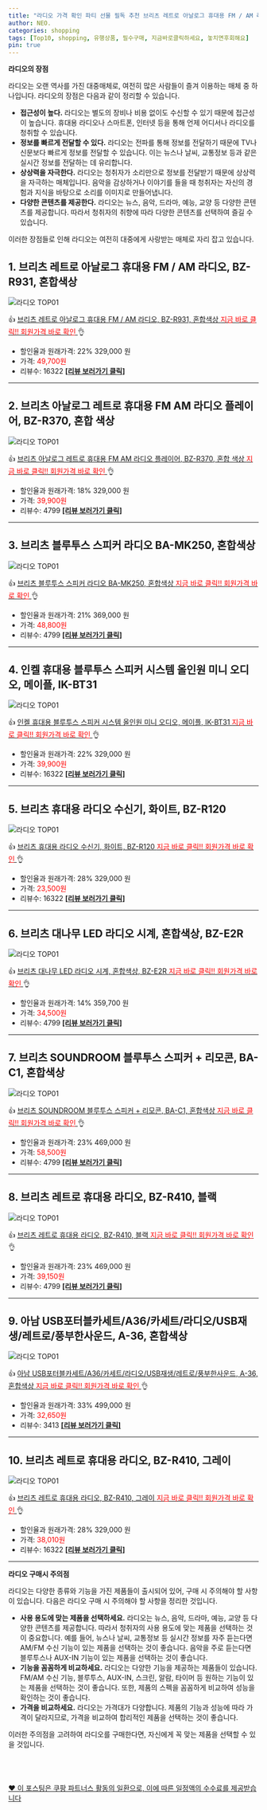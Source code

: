 ```yaml
---
title: "라디오 가격 확인 파티 선물 필독 추천 브리츠 레트로 아날로그 휴대용 FM / AM 라디오, BZ-R931, 혼합색상 비교 장점 구매가이드"
author: NEO.
categories: shopping
tags: [Top10, shopping, 유행상품, 필수구매, 지금바로클릭하세요, 놓치면후회해요]
pin: true
---
```

**라디오의 장점**

라디오는 오랜 역사를 가진 대중매체로, 여전히 많은 사람들이 즐겨 이용하는 매체 중 하나입니다. 라디오의 장점은 다음과 같이 정리할 수 있습니다.

* **접근성이 높다.** 라디오는 별도의 장비나 비용 없이도 수신할 수 있기 때문에 접근성이 높습니다. 휴대용 라디오나 스마트폰, 인터넷 등을 통해 언제 어디서나 라디오를 청취할 수 있습니다.
* **정보를 빠르게 전달할 수 있다.** 라디오는 전파를 통해 정보를 전달하기 때문에 TV나 신문보다 빠르게 정보를 전달할 수 있습니다. 이는 뉴스나 날씨, 교통정보 등과 같은 실시간 정보를 전달하는 데 유리합니다.
* **상상력을 자극한다.** 라디오는 청취자가 소리만으로 정보를 전달받기 때문에 상상력을 자극하는 매체입니다. 음악을 감상하거나 이야기를 들을 때 청취자는 자신의 경험과 지식을 바탕으로 소리를 이미지로 만들어냅니다.
* **다양한 콘텐츠를 제공한다.** 라디오는 뉴스, 음악, 드라마, 예능, 교양 등 다양한 콘텐츠를 제공합니다. 따라서 청취자의 취향에 따라 다양한 콘텐츠를 선택하여 즐길 수 있습니다.

이러한 장점들로 인해 라디오는 여전히 대중에게 사랑받는 매체로 자리 잡고 있습니다.

   

## 1. 브리츠 레트로 아날로그 휴대용 FM / AM 라디오, BZ-R931, 혼합색상

![라디오 TOP01](https://thumbnail10.coupangcdn.com/thumbnails/remote/230x230ex/image/retail/images/2380833669087132-ca6c5f3b-0810-4041-93af-b0ea75521951.jpg)


👍 [브리츠 레트로 아날로그 휴대용 FM / AM 라디오, BZ-R931, 혼합색상 <font color=red> 지금 바로 클릭!! 회원가격 바로 확인 </font> ](https://link.coupang.com/re/AFFSDP?lptag=AF3617701&subid=GithubCoopas&pageKey=6615135713&traceid=V0-153&itemId=15016677404&vendorItemId=82746346214) 👌 


- 할인율과 원래가격: 22%  329,000   원
- 가격: <span style='color:red'>49,700원</span>
- 리뷰수: 16322  [**[리뷰 보러가기 클릭]**](https://link.coupang.com/re/AFFSDP?lptag=AF3617701&subid=GithubCoopas&pageKey=6615135713&traceid=V0-153&itemId=15016677404&vendorItemId=82746346214)

---


   

## 2. 브리츠 아날로그 레트로 휴대용 FM AM 라디오 플레이어, BZ-R370, 혼합 색상

![라디오 TOP01](https://thumbnail8.coupangcdn.com/thumbnails/remote/230x230ex/image/retail/images/1335053051424638-aab792b2-d5a1-491c-92ef-2120b66274b2.jpg)


👍 [브리츠 아날로그 레트로 휴대용 FM AM 라디오 플레이어, BZ-R370, 혼합 색상 <font color=red> 지금 바로 클릭!! 회원가격 바로 확인 </font> ](https://link.coupang.com/re/AFFSDP?lptag=AF3617701&subid=GithubCoopas&pageKey=1085232082&traceid=V0-153&itemId=2039198739&vendorItemId=70038599357) 👌 


- 할인율과 원래가격: 18%  329,000   원
- 가격: <span style='color:red'>39,900원</span>
- 리뷰수: 4799  [**[리뷰 보러가기 클릭]**](https://link.coupang.com/re/AFFSDP?lptag=AF3617701&subid=GithubCoopas&pageKey=1085232082&traceid=V0-153&itemId=2039198739&vendorItemId=70038599357)

---


   

## 3. 브리츠 블루투스 스피커 라디오 BA-MK250, 혼합색상

![라디오 TOP01](https://thumbnail7.coupangcdn.com/thumbnails/remote/230x230ex/image/rs_quotation_api/i6pssq7c/041f97267c71443a9eb2d2bda359bb14.jpg)


👍 [브리츠 블루투스 스피커 라디오 BA-MK250, 혼합색상 <font color=red> 지금 바로 클릭!! 회원가격 바로 확인 </font> ](https://link.coupang.com/re/AFFSDP?lptag=AF3617701&subid=GithubCoopas&pageKey=7149298148&traceid=V0-153&itemId=17970659362&vendorItemId=85127898243) 👌 


- 할인율과 원래가격: 21%  369,000   원
- 가격: <span style='color:red'>48,800원</span>
- 리뷰수: 4799  [**[리뷰 보러가기 클릭]**](https://link.coupang.com/re/AFFSDP?lptag=AF3617701&subid=GithubCoopas&pageKey=7149298148&traceid=V0-153&itemId=17970659362&vendorItemId=85127898243)

---


   

## 4. 인켈 휴대용 블루투스 스피커 시스템 올인원 미니 오디오, 메이플, IK-BT31

![라디오 TOP01](https://thumbnail7.coupangcdn.com/thumbnails/remote/230x230ex/image/retail/images/1750859854862689-a228fb50-9682-4430-8fce-4555cfd5dd35.jpg)


👍 [인켈 휴대용 블루투스 스피커 시스템 올인원 미니 오디오, 메이플, IK-BT31 <font color=red> 지금 바로 클릭!! 회원가격 바로 확인 </font> ](https://link.coupang.com/re/AFFSDP?lptag=AF3617701&subid=GithubCoopas&pageKey=6538907492&traceid=V0-153&itemId=14550353300&vendorItemId=81792711628) 👌 


- 할인율과 원래가격: 22%  329,000   원
- 가격: <span style='color:red'>39,900원</span>
- 리뷰수: 16322  [**[리뷰 보러가기 클릭]**](https://link.coupang.com/re/AFFSDP?lptag=AF3617701&subid=GithubCoopas&pageKey=6538907492&traceid=V0-153&itemId=14550353300&vendorItemId=81792711628)

---


   

## 5. 브리츠 휴대용 라디오 수신기, 화이트, BZ-R120

![라디오 TOP01](https://thumbnail8.coupangcdn.com/thumbnails/remote/230x230ex/image/retail/images/2023/04/06/12/1/f1110fce-9aa9-4e93-ad49-56d8d5f99e3f.jpg)


👍 [브리츠 휴대용 라디오 수신기, 화이트, BZ-R120 <font color=red> 지금 바로 클릭!! 회원가격 바로 확인 </font> ](https://link.coupang.com/re/AFFSDP?lptag=AF3617701&subid=GithubCoopas&pageKey=7248617531&traceid=V0-153&itemId=18433668516&vendorItemId=85575099240) 👌 


- 할인율과 원래가격: 28%  329,000   원
- 가격: <span style='color:red'>23,500원</span>
- 리뷰수: 16322  [**[리뷰 보러가기 클릭]**](https://link.coupang.com/re/AFFSDP?lptag=AF3617701&subid=GithubCoopas&pageKey=7248617531&traceid=V0-153&itemId=18433668516&vendorItemId=85575099240)

---


   

## 6. 브리츠 대나무 LED 라디오 시계, 혼합색상, BZ-E2R

![라디오 TOP01](https://thumbnail6.coupangcdn.com/thumbnails/remote/230x230ex/image/rs_quotation_api/am5dlpmi/592324c279fd483287532c771bf19963.jpg)


👍 [브리츠 대나무 LED 라디오 시계, 혼합색상, BZ-E2R <font color=red> 지금 바로 클릭!! 회원가격 바로 확인 </font> ](https://link.coupang.com/re/AFFSDP?lptag=AF3617701&subid=GithubCoopas&pageKey=5449151887&traceid=V0-153&itemId=8310326913&vendorItemId=75598213227) 👌 


- 할인율과 원래가격: 14%  359,700   원
- 가격: <span style='color:red'>34,500원</span>
- 리뷰수: 4799  [**[리뷰 보러가기 클릭]**](https://link.coupang.com/re/AFFSDP?lptag=AF3617701&subid=GithubCoopas&pageKey=5449151887&traceid=V0-153&itemId=8310326913&vendorItemId=75598213227)

---


   

## 7. 브리츠 SOUNDROOM 블루투스 스피커 + 리모콘, BA-C1, 혼합색상

![라디오 TOP01](https://thumbnail6.coupangcdn.com/thumbnails/remote/230x230ex/image/product/image/vendoritem/2017/09/06/3156426006/0f18f40f-15ac-4ee4-9d5c-54c78aa8c93a.jpg)


👍 [브리츠 SOUNDROOM 블루투스 스피커 + 리모콘, BA-C1, 혼합색상 <font color=red> 지금 바로 클릭!! 회원가격 바로 확인 </font> ](https://link.coupang.com/re/AFFSDP?lptag=AF3617701&subid=GithubCoopas&pageKey=23198828&traceid=V0-153&itemId=90231978&vendorItemId=3156426006) 👌 


- 할인율과 원래가격: 23%  469,000   원
- 가격: <span style='color:red'>58,500원</span>
- 리뷰수: 4799  [**[리뷰 보러가기 클릭]**](https://link.coupang.com/re/AFFSDP?lptag=AF3617701&subid=GithubCoopas&pageKey=23198828&traceid=V0-153&itemId=90231978&vendorItemId=3156426006)

---


   

## 8. 브리츠 레트로 휴대용 라디오, BZ-R410, 블랙

![라디오 TOP01](https://thumbnail7.coupangcdn.com/thumbnails/remote/230x230ex/image/retail/images/2023/07/24/18/8/a9034bb3-5ce1-44dd-8be3-6451b104eed9.jpg)


👍 [브리츠 레트로 휴대용 라디오, BZ-R410, 블랙 <font color=red> 지금 바로 클릭!! 회원가격 바로 확인 </font> ](https://link.coupang.com/re/AFFSDP?lptag=AF3617701&subid=GithubCoopas&pageKey=7090390303&traceid=V0-153&itemId=19566462968&vendorItemId=86674314698) 👌 


- 할인율과 원래가격: 23%  469,000   원
- 가격: <span style='color:red'>39,150원</span>
- 리뷰수: 4799  [**[리뷰 보러가기 클릭]**](https://link.coupang.com/re/AFFSDP?lptag=AF3617701&subid=GithubCoopas&pageKey=7090390303&traceid=V0-153&itemId=19566462968&vendorItemId=86674314698)

---


   

## 9. 아남 USB포터블카세트/A36/카세트/라디오/USB재생/레트로/풍부한사운드, A-36, 혼합색상

![라디오 TOP01](https://thumbnail10.coupangcdn.com/thumbnails/remote/230x230ex/image/vendor_inventory/7006/f91bb941d1662e46cba2b40e9bc199afdcd41f7467f43e6d792346beff8a.jpg)


👍 [아남 USB포터블카세트/A36/카세트/라디오/USB재생/레트로/풍부한사운드, A-36, 혼합색상 <font color=red> 지금 바로 클릭!! 회원가격 바로 확인 </font> ](https://link.coupang.com/re/AFFSDP?lptag=AF3617701&subid=GithubCoopas&pageKey=7026008405&traceid=V0-153&itemId=17322532084&vendorItemId=84493249155) 👌 


- 할인율과 원래가격: 33%  499,000   원
- 가격: <span style='color:red'>32,650원</span>
- 리뷰수: 3413  [**[리뷰 보러가기 클릭]**](https://link.coupang.com/re/AFFSDP?lptag=AF3617701&subid=GithubCoopas&pageKey=7026008405&traceid=V0-153&itemId=17322532084&vendorItemId=84493249155)

---


   

## 10. 브리츠 레트로 휴대용 라디오, BZ-R410, 그레이

![라디오 TOP01](https://thumbnail7.coupangcdn.com/thumbnails/remote/230x230ex/image/rs_quotation_api/6opdvaz0/9f0ffa8ac70a4bddbbaad09ff3f72945.jpg)


👍 [브리츠 레트로 휴대용 라디오, BZ-R410, 그레이 <font color=red> 지금 바로 클릭!! 회원가격 바로 확인 </font> ](https://link.coupang.com/re/AFFSDP?lptag=AF3617701&subid=GithubCoopas&pageKey=7090390303&traceid=V0-153&itemId=17667257978&vendorItemId=84832678745) 👌 


- 할인율과 원래가격: 28%  329,000   원
- 가격: <span style='color:red'>38,010원</span>
- 리뷰수: 16322  [**[리뷰 보러가기 클릭]**](https://link.coupang.com/re/AFFSDP?lptag=AF3617701&subid=GithubCoopas&pageKey=7090390303&traceid=V0-153&itemId=17667257978&vendorItemId=84832678745)

---
**라디오 구매시 주의점**

라디오는 다양한 종류와 기능을 가진 제품들이 출시되어 있어, 구매 시 주의해야 할 사항이 있습니다. 다음은 라디오 구매 시 주의해야 할 사항을 정리한 것입니다.

* **사용 용도에 맞는 제품을 선택하세요.** 라디오는 뉴스, 음악, 드라마, 예능, 교양 등 다양한 콘텐츠를 제공합니다. 따라서 청취자의 사용 용도에 맞는 제품을 선택하는 것이 중요합니다. 예를 들어, 뉴스나 날씨, 교통정보 등 실시간 정보를 자주 듣는다면 AM/FM 수신 기능이 있는 제품을 선택하는 것이 좋습니다. 음악을 주로 듣는다면 블루투스나 AUX-IN 기능이 있는 제품을 선택하는 것이 좋습니다.
* **기능을 꼼꼼하게 비교하세요.** 라디오는 다양한 기능을 제공하는 제품들이 있습니다. FM/AM 수신 기능, 블루투스, AUX-IN, 스크린, 알람, 타이머 등 원하는 기능이 있는 제품을 선택하는 것이 좋습니다. 또한, 제품의 스펙을 꼼꼼하게 비교하여 성능을 확인하는 것이 좋습니다.
* **가격을 비교하세요.** 라디오는 가격대가 다양합니다. 제품의 기능과 성능에 따라 가격이 달라지므로, 가격을 비교하여 합리적인 제품을 선택하는 것이 좋습니다.

이러한 주의점을 고려하여 라디오를 구매한다면, 자신에게 꼭 맞는 제품을 선택할 수 있을 것입니다.<br><br><br><br><br> [ ❤  이 포스팅은 쿠팡 파트너스 활동의 일환으로, 이에 따른 일정액의 수수료를 제공받습니다](https://link.coupang.com/a/bcEFyh)
